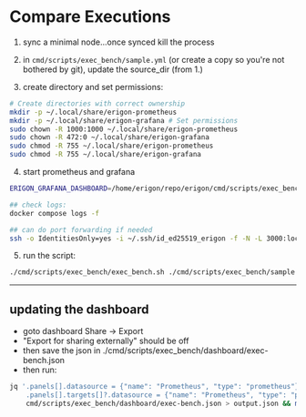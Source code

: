 # Compare Executions

1. sync a minimal node...once synced kill the process

2. in `cmd/scripts/exec_bench/sample.yml` (or create a copy so you're not bothered by git), update the source_dir (from 1.)

3. create directory and set permissions:

```bash
# Create directories with correct ownership 
mkdir -p ~/.local/share/erigon-prometheus 
mkdir -p ~/.local/share/erigon-grafana # Set permissions 
sudo chown -R 1000:1000 ~/.local/share/erigon-prometheus 
sudo chown -R 472:0 ~/.local/share/erigon-grafana 
sudo chmod -R 755 ~/.local/share/erigon-prometheus 
sudo chmod -R 755 ~/.local/share/erigon-grafana
```

4. start prometheus and grafana

```bash
ERIGON_GRAFANA_DASHBOARD=/home/erigon/repo/erigon/cmd/scripts/exec_bench/dashboard ERIGON_PROMETHEUS_CONFIG=/home/erigon/repo/erigon/cmd/scripts/exec_bench/prometheus-docker.yml docker compose up -d prometheus grafana

## check logs:
docker compose logs -f

## can do port forwarding if needed
ssh -o IdentitiesOnly=yes -i ~/.ssh/id_ed25519_erigon -f -N -L 3000:localhost:3000 erigon@dev-bm-e3-ethmainnet-n1.erigon.io
```

5. run the script:

```bash
./cmd/scripts/exec_bench/exec_bench.sh ./cmd/scripts/exec_bench/sample.yml
```

---

## updating the dashboard

- goto dashboard Share -> Export
- "Export for sharing externally" should be off
- then save the json in ./cmd/scripts/exec_bench/dashboard/exec-bench.json
- then run:
```bash
jq '.panels[].datasource = {"name": "Prometheus", "type": "prometheus"} |
    .panels[].targets[]?.datasource = {"name": "Prometheus", "type": "prometheus"}' \
    cmd/scripts/exec_bench/dashboard/exec-bench.json > output.json && mv output.json cmd/scripts/exec_bench/dashboard/exec-bench.json
```
